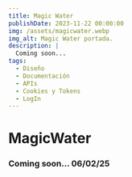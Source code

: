 ```yaml
---
title: Magic Water
publishDate: 2023-11-22 00:00:00
img: /assets/magicwater.webp
img_alt: Magic Water portada.
description: |
  Coming soon...
tags:
  - Diseño
  - Documentación
  - APIs
  - Cookies y Tokens
  - LogIn
---
```


# MagicWater
<!-- > Proyecto desarrollado por Eloy Pérez para el grado superior.

 En este proyecto contamos con una aplicación web desarrollada para el grado de desarrollo web.
Está enfocada a una academia de Karate y Artes Marciales, que ofrece cursos e información a través de su web. Cuenta con creación de **cookies y tokens**, **consumo de APIs**, **persistencia de datos** e **inicio de sesión**. 

##### Puedes consultar la memoria realizada para el proyecto [aquí](/assets/work/dubomartialarts/DuBoMartialArtsMemoria.pdf).

##### Puedes descargar mi proyecto en mi <a href="https://github.com/eloypgweb/DuBoMartialArts">github</a>.

<hr> -->

### Coming soon... 06/02/25

<!--
<hr>

 > Te recuerdo que puedes consultar la memoria del proyecto más detallada haciendo clic [aquí](/assets/work/dubomartialarts/DuBoMartialArtsMemoria.pdf) -->